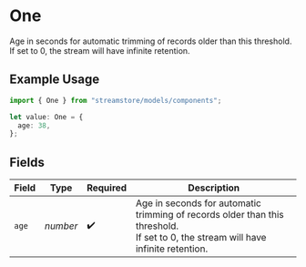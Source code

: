 # One

Age in seconds for automatic trimming of records older than this threshold.
If set to 0, the stream will have infinite retention.

## Example Usage

```typescript
import { One } from "streamstore/models/components";

let value: One = {
  age: 38,
};
```

## Fields

| Field                                                                                                                             | Type                                                                                                                              | Required                                                                                                                          | Description                                                                                                                       |
| --------------------------------------------------------------------------------------------------------------------------------- | --------------------------------------------------------------------------------------------------------------------------------- | --------------------------------------------------------------------------------------------------------------------------------- | --------------------------------------------------------------------------------------------------------------------------------- |
| `age`                                                                                                                             | *number*                                                                                                                          | :heavy_check_mark:                                                                                                                | Age in seconds for automatic trimming of records older than this threshold.<br/>If set to 0, the stream will have infinite retention. |